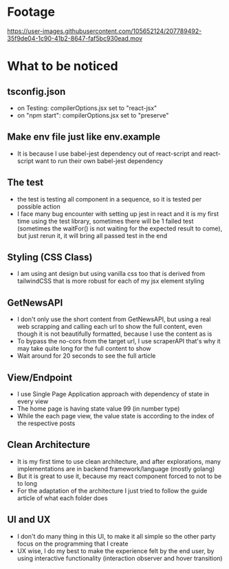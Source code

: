 # Footage


https://user-images.githubusercontent.com/105652124/207789492-35f9de04-1c90-41b2-8647-faf5bc930ead.mov



# What to be noticed

## tsconfig.json
* on Testing: compilerOptions.jsx set to "react-jsx"
* on "npm start": compilerOptions.jsx set to "preserve"

## Make env file just like env.example
* It is because I use babel-jest dependency out of react-script and react-script want to run their own babel-jest dependency

## The test
* the test is testing all component in a sequence, so it is tested per possible action
* I face many bug encounter with setting up jest in react and it is my first time using the test library, sometimes there will be 1 failed test (sometimes the waitFor() is not waiting for the expected result to come), but just rerun it, it will bring all passed test in the end

## Styling (CSS Class)
* I am using ant design but using vanilla css too that is derived from tailwindCSS that is more robust for each of my jsx element styling

## GetNewsAPI
* I don't only use the short content from GetNewsAPI, but using a real web scrapping and calling each url to show the full content, even though it is not beautifully formatted, because I use the content as is
* To bypass the no-cors from the target url, I use scraperAPI that's why it may take quite long for the full content to show
* Wait around for 20 seconds to see the full article

## View/Endpoint
* I use Single Page Application approach with dependency of state in every view
* The home page is having state value 99 (in number type)
* While the each page view, the value state is according to the index of the respective posts

## Clean Architecture
* It is my first time to use clean architecture, and after explorations, many implementations are in backend framework/language (mostly golang)
* But it is great to use it, because my react component forced to not to be to long
* For the adaptation of the architecture I just tried to follow the guide article of what each folder does

## UI and UX
* I don't do many thing in this UI, to make it all simple so the other party focus on the programming that I create
* UX wise, I do my best to make the experience felt by the end user, by using interactive functionality (interaction observer and hover transition)

